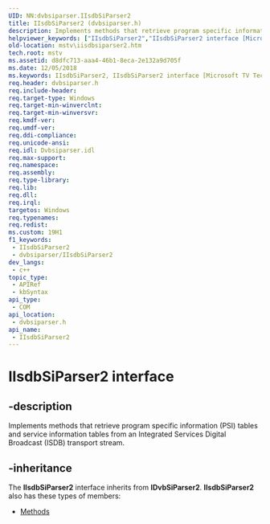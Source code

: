 ```yaml
---
UID: NN:dvbsiparser.IIsdbSiParser2
title: IIsdbSiParser2 (dvbsiparser.h)
description: Implements methods that retrieve program specific information (PSI) tables and service information tables from an Integrated Services Digital Broadcast (ISDB) transport stream.
helpviewer_keywords: ["IIsdbSiParser2","IIsdbSiParser2 interface [Microsoft TV Technologies]","IIsdbSiParser2 interface [Microsoft TV Technologies]","described","dvbsiparser/IIsdbSiParser2","mstv.iisdbsiparser2"]
old-location: mstv\iisdbsiparser2.htm
tech.root: mstv
ms.assetid: d8dfc713-aaa4-46b1-8eca-2e132a9d705f
ms.date: 12/05/2018
ms.keywords: IIsdbSiParser2, IIsdbSiParser2 interface [Microsoft TV Technologies], IIsdbSiParser2 interface [Microsoft TV Technologies],described, dvbsiparser/IIsdbSiParser2, mstv.iisdbsiparser2
req.header: dvbsiparser.h
req.include-header: 
req.target-type: Windows
req.target-min-winverclnt: 
req.target-min-winversvr: 
req.kmdf-ver: 
req.umdf-ver: 
req.ddi-compliance: 
req.unicode-ansi: 
req.idl: Dvbsiparser.idl
req.max-support: 
req.namespace: 
req.assembly: 
req.type-library: 
req.lib: 
req.dll: 
req.irql: 
targetos: Windows
req.typenames: 
req.redist: 
ms.custom: 19H1
f1_keywords:
 - IIsdbSiParser2
 - dvbsiparser/IIsdbSiParser2
dev_langs:
 - c++
topic_type:
 - APIRef
 - kbSyntax
api_type:
 - COM
api_location:
 - dvbsiparser.h
api_name:
 - IIsdbSiParser2
---
```


# IIsdbSiParser2 interface


## -description

Implements methods that retrieve program specific information (PSI) tables and service information tables from an Integrated Services Digital Broadcast (ISDB) transport stream.

## -inheritance

The <b>IIsdbSiParser2</b> interface inherits from <b>IDvbSiParser2</b>. <b>IIsdbSiParser2</b> also has these types of members:
<ul>
<li><a href="https://docs.microsoft.com/">Methods</a></li>
</ul>

